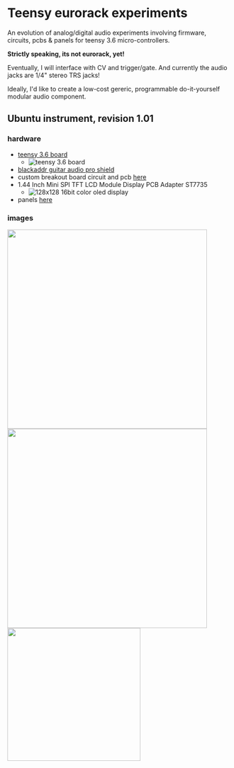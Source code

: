 # Teensy eurorack experiments

An evolution of analog/digital audio experiments involving firmware, circuits, pcbs &amp; panels for teensy 3.6 micro-controllers. 

**Strictly speaking, its not eurorack, yet!** 

Eventually, I will interface with CV and trigger/gate. And currently the audio jacks are 1/4" stereo TRS jacks! 

Ideally, I'd like to create a low-cost gereric, programmable do-it-yourself modular audio component. 

## Ubuntu instrument, revision 1.01
### hardware
 * [teensy 3.6 board](https://www.pjrc.com/store/teensy36.html "teensy 3.6 board")
   * ![teensy 3.6 board](https://raw.githubusercontent.com/newdigate/teensy-eurorack/master/hardware/panels/teensy3.6/teensy3.6.svg?sanitize=true "teensy 3.6 board")
 * [blackaddr guitar audio pro shield](http://blackaddr.com/products/)
 * custom breakout board circuit and pcb [here](/hardware/eagle "custom breakout board circuit and pcb") 
 * 1.44 Inch Mini SPI TFT LCD Module Display PCB Adapter ST7735 
   * ![128x128 16bit color oled display](https://raw.githubusercontent.com/newdigate/teensy-eurorack/master/hardware/panels/tft/st7735/1.44-inch/st7735.svg?sanitize=true "128x128 16bit color oled display")
 * panels [here](/hardware/panels "eurorack panels")
 
 ### images
<img src="https://raw.githubusercontent.com/newdigate/teensy-eurorack/master/hardware/images/IMG_0633.png" width="450px"/>

<img src="https://raw.githubusercontent.com/newdigate/teensy-eurorack/master/hardware/eagle/ubuntu/images/Teensy36-ubuntu-breakout.schematic.png" width="450px"/>

<img src="https://raw.githubusercontent.com/newdigate/teensy-eurorack/master/hardware/panels/Ubuntu/20hp-Ubuntu-instruments-number-one.svg?sanitize=true" width="300px"/>

